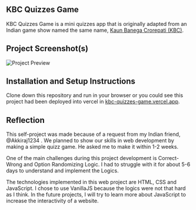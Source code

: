 ## KBC Quizzes Game
KBC Quizzes Game is a mini quizzes app that is originally adapted from an Indian game show named the same name, [Kaun Banega Crorepati (KBC)](https://en.wikipedia.org/wiki/Kaun_Banega_Crorepati).

## Project Screenshot(s)
![Project Preview](https://raulmaulidhino.pages.dev/assets/kbc-quizzes-game-preview-CKmWQeaY.png)

## Installation and Setup Instructions
Clone down this repository and run in your browser or you could see this project had been deployed into vercel in [kbc-quizzes-game.vercel.app](https://kbc-quizzes-game.vercel.app).

## Reflection
This self-project was made because of a request from my Indian friend, @Akkiraj1234 . We planned to show our skills in web development by making a simple quizz game. He asked me to make it within 1-2 weeks.

One of the main challenges during this project development is Correct-Wrong and Option Randomizing Logic. I had to struggle with it for about 5-6 days to understand and implement the Logics.

The technologies implemented in this web project are HTML, CSS and JavaScript. I chose to use VanillaJS because the logics were not that hard as I think. In the future projects, I will try to learn more about JavaScript to increase the interactivity of a website.
